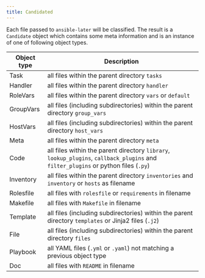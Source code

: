 ```yaml
---
title: Candidated
---
```


Each file passed to `ansible-later` will be classified. The result is a `Candidate` object which contains some meta information and is an instance of one of following object types.

| Object type | Description                                                                                                                        |
| ----------- | ---------------------------------------------------------------------------------------------------------------------------------- |
| Task        | all files within the parent directory `tasks`                                                                                      |
| Handler     | all files within the parent directory `handler`                                                                                    |
| RoleVars    | all files within the parent directory `vars` or `default`                                                                          |
| GroupVars   | all files (including subdirectories) within the parent directory `group_vars`                                                      |
| HostVars    | all files (including subdirectories) within the parent directory `host_vars`                                                       |
| Meta        | all files within the parent directory `meta`                                                                                       |
| Code        | all files within the parent directory `library`, `lookup_plugins`, `callback_plugins` and `filter_plugins` or python files (`.py`) |
| Inventory   | all files within the parent directory `inventories` and `inventory` or `hosts` as filename                                         |
| Rolesfile   | all files with `rolesfile` or `requirements` in filename                                                                           |
| Makefile    | all files with `Makefile` in filename                                                                                              |
| Template    | all files (including subdirectories) within the parent directory `templates` or Jinja2 files (`.j2`)                               |
| File        | all files (including subdirectories) within the parent directory `files`                                                           |
| Playbook    | all YAML files (`.yml` or `.yaml`) not matching a previous object type                                                              |
| Doc         | all files with `README` in filename                                                                                                |
